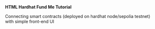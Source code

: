 <b>HTML Hardhat Fund Me Tutorial</b>

Connecting smart contracts (deployed on hardhat node/sepolia testnet) with simple front-end UI
